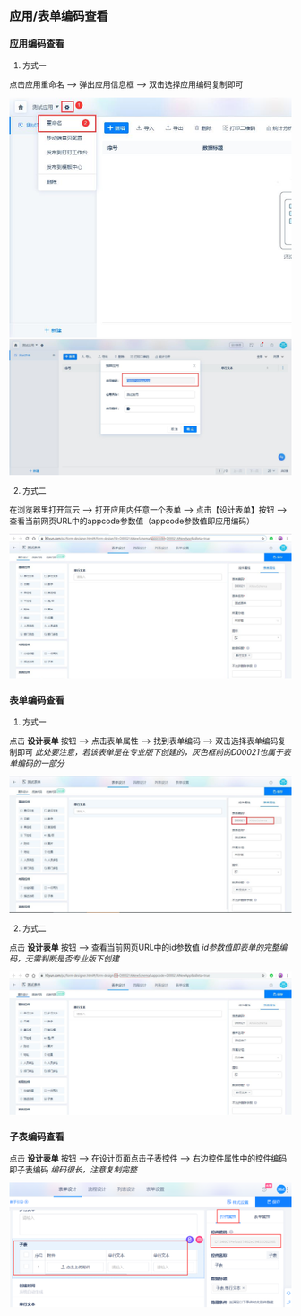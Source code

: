 ## 应用/表单编码查看

### 应用编码查看

1. 方式一

点击应用重命名 --> 弹出应用信息框 --> 双击选择应用编码复制即可

![](../img/check-app-code-1.png)
![](../img/check-app-code-2.png)

2. 方式二

在浏览器里打开氚云 --> 打开应用内任意一个表单 --> 点击【设计表单】按钮 --> 查看当前网页URL中的appcode参数值（appcode参数值即应用编码）

![](../img/check-app-code-3.png)


### 表单编码查看

1. 方式一

点击 **设计表单** 按钮 --> 点击表单属性 --> 找到表单编码 --> 双击选择表单编码复制即可 *此处要注意，若该表单是在专业版下创建的，灰色框前的D00021也属于表单编码的一部分*

![](../img/check-schema-code-1.png)

2. 方式二

点击 **设计表单** 按钮 --> 查看当前网页URL中的id参数值 *id参数值即表单的完整编码，无需判断是否专业版下创建*

![](../img/check-schema-code-2.png)

### 子表编码查看

点击 **设计表单** 按钮 --> 在设计页面点击子表控件 --> 右边控件属性中的控件编码即子表编码 *编码很长，注意复制完整*

![](../img/check-schema-code-3.png)